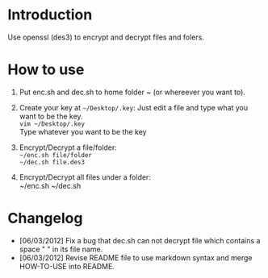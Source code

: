 Introduction
============
Use openssl (des3) to encrypt and decrypt files and folers.


How to use
==========
1. Put enc.sh and dec.sh to home folder ~ (or whereever you want to).

2. Create your key at `~/Desktop/.key`: Just edit a file and type what you want to be the key.  
	`vim ~/Desktop/.key`  
	Type whatever you want to be the key

3. Encrypt/Decrypt a file/folder:  
	`~/enc.sh file/folder`  
	`~/dec.sh file.des3`  

4. Encrypt/Decrypt all files under a folder:  
	~/enc.sh
	~/dec.sh

Changelog
=========
+ [06/03/2012] Fix a bug that dec.sh can not decrypt file which contains a 
  space " " in its file name.
+ [06/03/2012] Revise README file to use markdown syntax and merge HOW-TO-USE
  into README.
